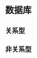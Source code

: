 <script setup>
import {
  relational,
  nonRelational,
} from './data.ts'

import NavContainer from '@/components/NavContainer/NavContainer.vue'
</script>

# 数据库

## 关系型

<NavContainer :items="relational" />

## 非关系型

<NavContainer :items="nonRelational" />
